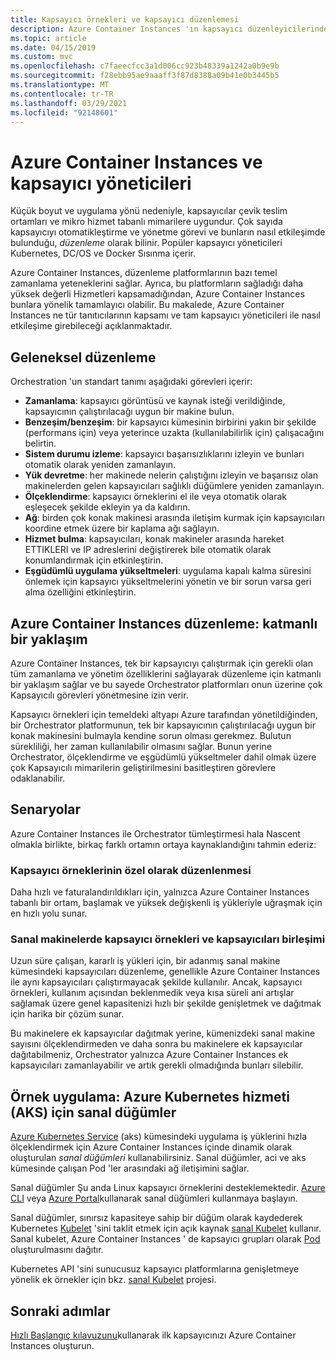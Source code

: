```yaml
---
title: Kapsayıcı örnekleri ve kapsayıcı düzenlemesi
description: Azure Container Instances 'ın kapsayıcı düzenleyicilerinden nasıl etkileşime gireceğini anlayın.
ms.topic: article
ms.date: 04/15/2019
ms.custom: mvc
ms.openlocfilehash: c7faeecfcc3a1d006cc923b48339a1242a0b9e9b
ms.sourcegitcommit: f28ebb95ae9aaaff3f87d8388a09b41e0b3445b5
ms.translationtype: MT
ms.contentlocale: tr-TR
ms.lasthandoff: 03/29/2021
ms.locfileid: "92148601"
---
```

# <a name="azure-container-instances-and-container-orchestrators"></a>Azure Container Instances ve kapsayıcı yöneticileri

Küçük boyut ve uygulama yönü nedeniyle, kapsayıcılar çevik teslim ortamları ve mikro hizmet tabanlı mimarilere uygundur. Çok sayıda kapsayıcıyı otomatikleştirme ve yönetme görevi ve bunların nasıl etkileşimde bulunduğu, *düzenleme* olarak bilinir. Popüler kapsayıcı yöneticileri Kubernetes, DC/OS ve Docker Sısınma içerir.

Azure Container Instances, düzenleme platformlarının bazı temel zamanlama yeteneklerini sağlar. Ayrıca, bu platformların sağladığı daha yüksek değerli Hizmetleri kapsamadığından, Azure Container Instances bunlara yönelik tamamlayıcı olabilir. Bu makalede, Azure Container Instances ne tür tanıtıcılarının kapsamı ve tam kapsayıcı yöneticileri ile nasıl etkileşime girebileceği açıklanmaktadır.

## <a name="traditional-orchestration"></a>Geleneksel düzenleme

Orchestration 'un standart tanımı aşağıdaki görevleri içerir:

- **Zamanlama**: kapsayıcı görüntüsü ve kaynak isteği verildiğinde, kapsayıcının çalıştırılacağı uygun bir makine bulun.
- **Benzeşim/benzeşim**: bir kapsayıcı kümesinin birbirini yakın bir şekilde (performans için) veya yeterince uzakta (kullanılabilirlik için) çalışacağını belirtin.
- **Sistem durumu izleme**: kapsayıcı başarısızlıklarını izleyin ve bunları otomatik olarak yeniden zamanlayın.
- **Yük devretme**: her makinede nelerin çalıştığını izleyin ve başarısız olan makinelerden gelen kapsayıcıları sağlıklı düğümlere yeniden zamanlayın.
- **Ölçeklendirme**: kapsayıcı örneklerini el ile veya otomatik olarak eşleşecek şekilde ekleyin ya da kaldırın.
- **Ağ**: birden çok konak makinesi arasında iletişim kurmak için kapsayıcıları koordine etmek üzere bir kaplama ağı sağlayın.
- **Hizmet bulma**: kapsayıcıları, konak makineler arasında hareket ETTIKLERI ve IP adreslerini değiştirerek bile otomatik olarak konumlandırmak için etkinleştirin.
- **Eşgüdümlü uygulama yükseltmeleri**: uygulama kapalı kalma süresini önlemek için kapsayıcı yükseltmelerini yönetin ve bir sorun varsa geri alma özelliğini etkinleştirin.

## <a name="orchestration-with-azure-container-instances-a-layered-approach"></a>Azure Container Instances düzenleme: katmanlı bir yaklaşım

Azure Container Instances, tek bir kapsayıcıyı çalıştırmak için gerekli olan tüm zamanlama ve yönetim özelliklerini sağlayarak düzenleme için katmanlı bir yaklaşım sağlar ve bu sayede Orchestrator platformları onun üzerine çok Kapsayıcılı görevleri yönetmesine izin verir.

Kapsayıcı örnekleri için temeldeki altyapı Azure tarafından yönetildiğinden, bir Orchestrator platformunun, tek bir kapsayıcının çalıştırılacağı uygun bir konak makinesini bulmayla kendine sorun olması gerekmez. Bulutun sürekliliği, her zaman kullanılabilir olmasını sağlar. Bunun yerine Orchestrator, ölçeklendirme ve eşgüdümlü yükseltmeler dahil olmak üzere çok Kapsayıcılı mimarilerin geliştirilmesini basitleştiren görevlere odaklanabilir.

## <a name="scenarios"></a>Senaryolar

Azure Container Instances ile Orchestrator tümleştirmesi hala Nascent olmakla birlikte, birkaç farklı ortamın ortaya kaynaklandığını tahmin ederiz:

### <a name="orchestration-of-container-instances-exclusively"></a>Kapsayıcı örneklerinin özel olarak düzenlenmesi

Daha hızlı ve faturalandırıldıkları için, yalnızca Azure Container Instances tabanlı bir ortam, başlamak ve yüksek değişkenli iş yükleriyle uğraşmak için en hızlı yolu sunar.

### <a name="combination-of-container-instances-and-containers-in-virtual-machines"></a>Sanal makinelerde kapsayıcı örnekleri ve kapsayıcıları birleşimi

Uzun süre çalışan, kararlı iş yükleri için, bir adanmış sanal makine kümesindeki kapsayıcıları düzenleme, genellikle Azure Container Instances ile aynı kapsayıcıları çalıştırmayacak şekilde kullanılır. Ancak, kapsayıcı örnekleri, kullanım açısından beklenmedik veya kısa süreli ani artışlar sağlamak üzere genel kapasitenizi hızlı bir şekilde genişletmek ve dağıtmak için harika bir çözüm sunar.

Bu makinelere ek kapsayıcılar dağıtmak yerine, kümenizdeki sanal makine sayısını ölçeklendirmeden ve daha sonra bu makinelere ek kapsayıcılar dağıtabilmeniz, Orchestrator yalnızca Azure Container Instances ek kapsayıcıları zamanlayabilir ve artık gerekli olmadığında bunları silebilir.

## <a name="sample-implementation-virtual-nodes-for-azure-kubernetes-service-aks"></a>Örnek uygulama: Azure Kubernetes hizmeti (AKS) için sanal düğümler

[Azure Kubernetes Service](../aks/intro-kubernetes.md) (aks) kümesindeki uygulama iş yüklerini hızla ölçeklendirmek için Azure Container Instances içinde dinamik olarak oluşturulan *sanal düğümleri* kullanabilirsiniz. Sanal düğümler, aci ve aks kümesinde çalışan Pod 'ler arasındaki ağ iletişimini sağlar. 

Sanal düğümler Şu anda Linux kapsayıcı örneklerini desteklemektedir. [Azure CLI](../aks/virtual-nodes-cli.md) veya [Azure Portal](../aks/virtual-nodes-portal.md)kullanarak sanal düğümleri kullanmaya başlayın.

Sanal düğümler, sınırsız kapasiteye sahip bir düğüm olarak kaydederek Kubernetes [Kubelet][kubelet-doc] 'sini taklit etmek için açık kaynak [sanal Kubelet][aci-connector-k8s] kullanır. Sanal kubelet, Azure Container Instances ' de kapsayıcı grupları olarak [Pod][pod-doc] oluşturulmasını dağıtır.

Kubernetes API 'sini sunucusuz kapsayıcı platformlarına genişletmeye yönelik ek örnekler için bkz. [sanal Kubelet](https://github.com/virtual-kubelet/virtual-kubelet) projesi.

## <a name="next-steps"></a>Sonraki adımlar

[Hızlı Başlangıç kılavuzunu](container-instances-quickstart.md)kullanarak ilk kapsayıcınızı Azure Container Instances oluşturun.

<!-- IMAGES -->

<!-- LINKS -->
[aci-connector-k8s]: https://github.com/virtual-kubelet/azure-aci
[kubelet-doc]: https://kubernetes.io/docs/admin/kubelet/
[pod-doc]: https://kubernetes.io/docs/concepts/workloads/pods/pod/